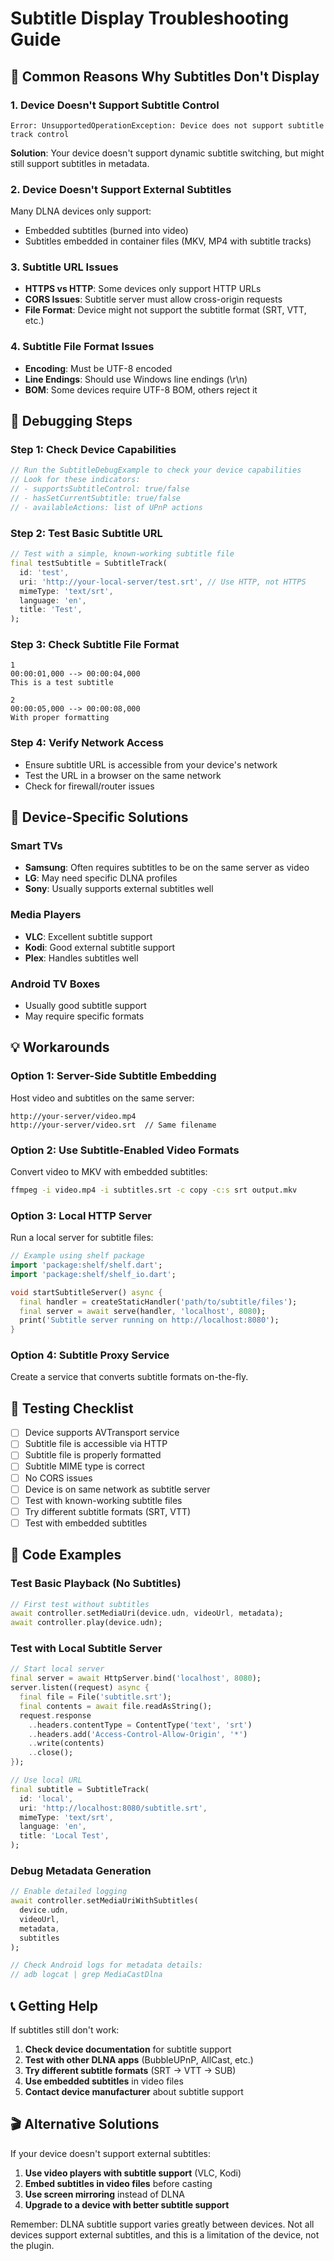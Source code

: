 # Subtitle Display Troubleshooting Guide

## 🚨 Common Reasons Why Subtitles Don't Display

### 1. **Device Doesn't Support Subtitle Control**
```
Error: UnsupportedOperationException: Device does not support subtitle track control
```
**Solution**: Your device doesn't support dynamic subtitle switching, but might still support subtitles in metadata.

### 2. **Device Doesn't Support External Subtitles**
Many DLNA devices only support:
- Embedded subtitles (burned into video)
- Subtitles embedded in container files (MKV, MP4 with subtitle tracks)

### 3. **Subtitle URL Issues**
- **HTTPS vs HTTP**: Some devices only support HTTP URLs
- **CORS Issues**: Subtitle server must allow cross-origin requests
- **File Format**: Device might not support the subtitle format (SRT, VTT, etc.)

### 4. **Subtitle File Format Issues**
- **Encoding**: Must be UTF-8 encoded
- **Line Endings**: Should use Windows line endings (\r\n)
- **BOM**: Some devices require UTF-8 BOM, others reject it

## 🔧 Debugging Steps

### Step 1: Check Device Capabilities
```dart
// Run the SubtitleDebugExample to check your device capabilities
// Look for these indicators:
// - supportsSubtitleControl: true/false
// - hasSetCurrentSubtitle: true/false
// - availableActions: list of UPnP actions
```

### Step 2: Test Basic Subtitle URL
```dart
// Test with a simple, known-working subtitle file
final testSubtitle = SubtitleTrack(
  id: 'test',
  uri: 'http://your-local-server/test.srt', // Use HTTP, not HTTPS
  mimeType: 'text/srt',
  language: 'en',
  title: 'Test',
);
```

### Step 3: Check Subtitle File Format
```srt
1
00:00:01,000 --> 00:00:04,000
This is a test subtitle

2
00:00:05,000 --> 00:00:08,000
With proper formatting
```

### Step 4: Verify Network Access
- Ensure subtitle URL is accessible from your device's network
- Test the URL in a browser on the same network
- Check for firewall/router issues

## 🎯 Device-Specific Solutions

### Smart TVs
- **Samsung**: Often requires subtitles to be on the same server as video
- **LG**: May need specific DLNA profiles
- **Sony**: Usually supports external subtitles well

### Media Players
- **VLC**: Excellent subtitle support
- **Kodi**: Good external subtitle support
- **Plex**: Handles subtitles well

### Android TV Boxes
- Usually good subtitle support
- May require specific formats

## 💡 Workarounds

### Option 1: Server-Side Subtitle Embedding
Host video and subtitles on the same server:
```
http://your-server/video.mp4
http://your-server/video.srt  // Same filename
```

### Option 2: Use Subtitle-Enabled Video Formats
Convert video to MKV with embedded subtitles:
```bash
ffmpeg -i video.mp4 -i subtitles.srt -c copy -c:s srt output.mkv
```

### Option 3: Local HTTP Server
Run a local server for subtitle files:
```dart
// Example using shelf package
import 'package:shelf/shelf.dart';
import 'package:shelf/shelf_io.dart';

void startSubtitleServer() async {
  final handler = createStaticHandler('path/to/subtitle/files');
  final server = await serve(handler, 'localhost', 8080);
  print('Subtitle server running on http://localhost:8080');
}
```

### Option 4: Subtitle Proxy Service
Create a service that converts subtitle formats on-the-fly.

## 🧪 Testing Checklist

- [ ] Device supports AVTransport service
- [ ] Subtitle file is accessible via HTTP
- [ ] Subtitle file is properly formatted
- [ ] Subtitle MIME type is correct
- [ ] No CORS issues
- [ ] Device is on same network as subtitle server
- [ ] Test with known-working subtitle files
- [ ] Try different subtitle formats (SRT, VTT)
- [ ] Test with embedded subtitles

## 📱 Code Examples

### Test Basic Playback (No Subtitles)
```dart
// First test without subtitles
await controller.setMediaUri(device.udn, videoUrl, metadata);
await controller.play(device.udn);
```

### Test with Local Subtitle Server
```dart
// Start local server
final server = await HttpServer.bind('localhost', 8080);
server.listen((request) async {
  final file = File('subtitle.srt');
  final contents = await file.readAsString();
  request.response
    ..headers.contentType = ContentType('text', 'srt')
    ..headers.add('Access-Control-Allow-Origin', '*')
    ..write(contents)
    ..close();
});

// Use local URL
final subtitle = SubtitleTrack(
  id: 'local',
  uri: 'http://localhost:8080/subtitle.srt',
  mimeType: 'text/srt',
  language: 'en',
  title: 'Local Test',
);
```

### Debug Metadata Generation
```dart
// Enable detailed logging
await controller.setMediaUriWithSubtitles(
  device.udn, 
  videoUrl, 
  metadata, 
  subtitles
);

// Check Android logs for metadata details:
// adb logcat | grep MediaCastDlna
```

## 📞 Getting Help

If subtitles still don't work:

1. **Check device documentation** for subtitle support
2. **Test with other DLNA apps** (BubbleUPnP, AllCast, etc.)
3. **Try different subtitle formats** (SRT → VTT → SUB)
4. **Use embedded subtitles** in video files
5. **Contact device manufacturer** about subtitle support

## 🎬 Alternative Solutions

If your device doesn't support external subtitles:

1. **Use video players with subtitle support** (VLC, Kodi)
2. **Embed subtitles in video files** before casting
3. **Use screen mirroring** instead of DLNA
4. **Upgrade to a device with better subtitle support**

Remember: DLNA subtitle support varies greatly between devices. Not all devices support external subtitles, and this is a limitation of the device, not the plugin.
